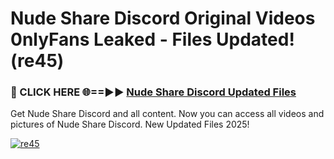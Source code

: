 # Nude Share Discord Original Videos 0nlyFans Leaked - Files Updated! (re45)

<h3>🔴 CLICK HERE 🌐==►► <a href="https://tinyurl.com/4mcuefdz" rel="nofollow">Nude Share Discord Updated Files</a></h3>

Get Nude Share Discord and all content. Now you can access all videos and pictures of Nude Share Discord. New Updated Files 2025!

[![re45](https://i.imgur.com/StAQSOY.gif)](https://tinyurl.com/4mcuefdz)
